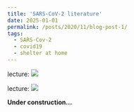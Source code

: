 ```yaml
---
title: 'SARS-CoV-2 literature'
date: 2025-01-01
permalink: /posts/2020/11/blog-post-1/
tags:
  - SARS-Cov-2
  - covid19
  - shelter at home
---
```



lecture:
![](/images/file-name.png)

lecture:
![](/images/file-name.png)

**Under construction...**
